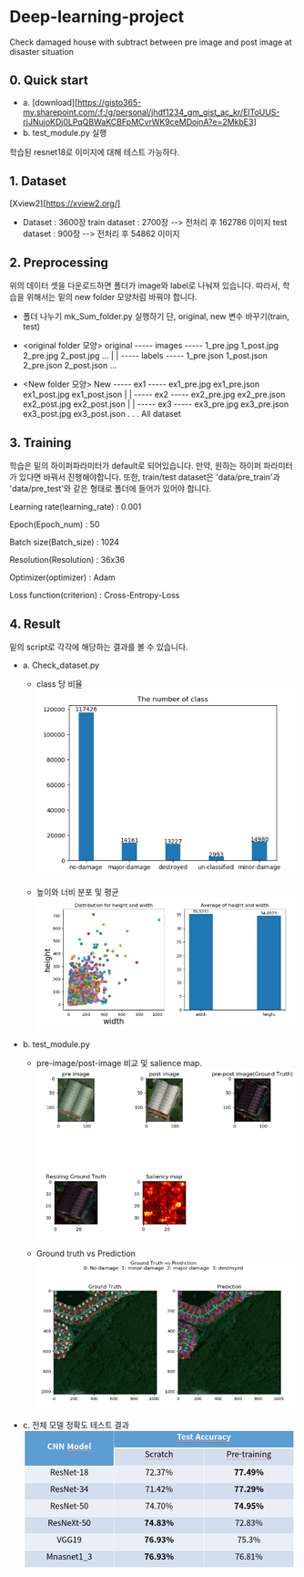 # Deep-learning-project
Check damaged house with subtract between pre image and post image at disaster situation

## 0. Quick start

 * a. [download][https://gisto365-my.sharepoint.com/:f:/g/personal/jhdf1234_gm_gist_ac_kr/ElToUUS-rjJNujoKDj0LPqQBWaKCBFpMCvrWK9ceMDojnA?e=2MkbE3] 
 * b. test_module.py 실행

 학습된 resnet18로 이미지에 대해 테스트 가능하다.
## 1. Dataset
[Xview2][https://xview2.org/]

 * Dataset : 3600장
	train dataset : 2700장
		--> 전처리 후 162786 이미지
	test dataset : 900장
		--> 전처리 후 54862 이미지

## 2. Preprocessing 
위의 데이터 셋을 다운로드하면 폴더가 image와 label로 나눠져 있습니다. 따라서, 학습을 위해서는 밑의 new folder 모양처럼 바꿔야 합니다.

*  폴더 나누기 
  mk_Sum_folder.py 실행하기
  단, original, new 변수 바꾸기(train, test)

  * <original folder 모양>
    original ----- images ----- 1_pre.jpg 1_post.jpg 2_pre.jpg 2_post.jpg ...
            |
            |
             ----- labels ----- 1_pre.json 1_post.json 2_pre.json 2_post.json ...
    
  * <New folder 모양>
    New  ----- ex1 ----- ex1_pre.jpg ex1_pre.json ex1_post.jpg ex1_post.json 
        |
        |
         ----- ex2 ----- ex2_pre.jpg ex2_pre.json ex2_post.jpg ex2_post.json
        |
        |
         ----- ex3 ----- ex3_pre.jpg ex3_pre.json ex3_post.jpg ex3_post.json
         .
         .
         .
        All dataset

## 3. Training

학습은 밑의 하이퍼파라미터가 default로 되어있습니다. 만약, 원하는 하이퍼 파라미터가 있다면 바꿔서 진행해야합니다. 또한, train/test dataset은 'data/pre_train'과 'data/pre_test'와 같은 형태로 폴더에 들어가 있어야 합니다.

Learning rate(learning_rate) : 0.001​

Epoch(Epoch_num) : 50​

Batch size(Batch_size) : 1024​

Resolution(Resolution) : 36x36​

Optimizer(optimizer) : Adam​

Loss function(criterion) : Cross-Entropy-Loss


## 4. Result
밑의 script로 각각에 해당하는 결과를 볼 수 있습니다.
* a. Check_dataset.py
	* class 당 비율
	![check_class](readme_image/check_class.png)
	
	* 높이와 너비 분포 및 평균
	![check_shape](readme_image/check_shape.png)

* b. test_module.py
	* pre-image/post-image 비교 및 salience map.
	![salience_map](readme_image/salience_map.png)
	
	* Ground truth vs Prediction
	![gt_pr](readme_image/gt_pr.png)
	
* c. 전체 모델 정확도 테스트 결과
	![test](readme_image/All_test.png)

